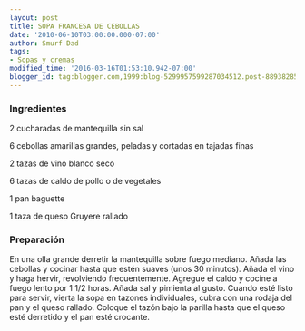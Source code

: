 ```yaml
---
layout: post
title: SOPA FRANCESA DE CEBOLLAS
date: '2010-06-10T03:00:00.000-07:00'
author: Smurf Dad
tags:
- Sopas y cremas
modified_time: '2016-03-16T01:53:10.942-07:00'
blogger_id: tag:blogger.com,1999:blog-5299957599287034512.post-8893828566103340775
---
```


<h3>Ingredientes</h3>

2 cucharadas de mantequilla sin sal

6 cebollas amarillas grandes, peladas y cortadas en tajadas finas

2 tazas de vino blanco seco

6 tazas de caldo de pollo o de vegetales

1 pan baguette

1 taza de queso Gruyere rallado

<h3>Preparación</h3>

En una olla grande derretir la mantequilla sobre fuego mediano. Añada las cebollas y cocinar hasta que estén suaves (unos 30 minutos). Añada el vino y haga hervir, revolviendo frecuentemente. Agregue el caldo y cocine a fuego lento por 1 1/2 horas. Añada sal y pimienta al gusto. Cuando esté listo para servir, vierta la sopa en tazones individuales, cubra con una rodaja del pan y el queso rallado. Coloque el tazón bajo la parilla hasta que el queso esté derretido y el pan esté crocante.

